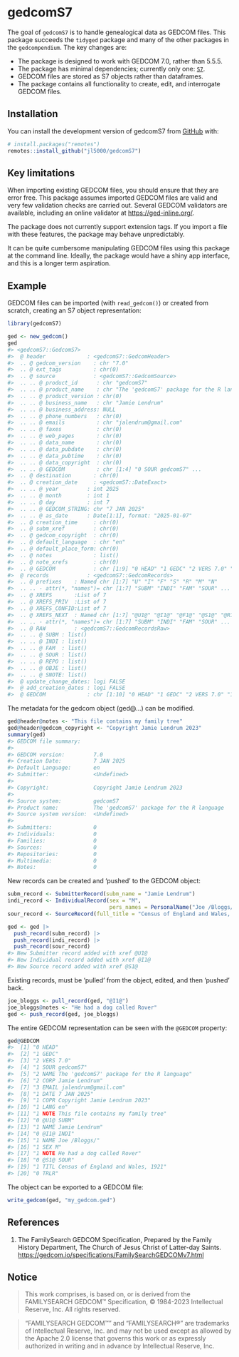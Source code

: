 
<!-- README.md is generated from README.Rmd. Please edit that file -->

# gedcomS7

<!-- badges: start -->
<!-- badges: end -->

The goal of `gedcomS7` is to handle genealogical data as GEDCOM files.
This package succeeds the `tidyged` package and many of the other
packages in the `gedcompendium`. The key changes are:

- The package is designed to work with GEDCOM 7.0, rather than 5.5.5.
- The package has minimal dependencies; currently only one:
  [`S7`](https://rconsortium.github.io/S7/).
- GEDCOM files are stored as S7 objects rather than dataframes.
- The package contains all functionality to create, edit, and
  interrogate GEDCOM files.

## Installation

You can install the development version of gedcomS7 from
[GitHub](https://github.com/) with:

``` r
# install.packages("remotes")
remotes::install_github("jl5000/gedcomS7")
```

## Key limitations

When importing existing GEDCOM files, you should ensure that they are
error free. This package assumes imported GEDCOM files are valid and
very few validation checks are carried out. Several GEDCOM validators
are available, including an online validator at
<https://ged-inline.org/>.

The package does not currently support extension tags. If you import a
file with these features, the package may behave unpredictably.

It can be quite cumbersome manipulating GEDCOM files using this package
at the command line. Ideally, the package would have a shiny app
interface, and this is a longer term aspiration.

## Example

GEDCOM files can be imported (with `read_gedcom()`) or created from
scratch, creating an S7 object representation:

``` r
library(gedcomS7)

ged <- new_gedcom()
ged
#> <gedcomS7::GedcomS7>
#>  @ header             : <gedcomS7::GedcomHeader>
#>  .. @ gedcom_version    : chr "7.0"
#>  .. @ ext_tags          : chr(0) 
#>  .. @ source            : <gedcomS7::GedcomSource>
#>  .. .. @ product_id      : chr "gedcomS7"
#>  .. .. @ product_name    : chr "The 'gedcomS7' package for the R language"
#>  .. .. @ product_version : chr(0) 
#>  .. .. @ business_name   : chr "Jamie Lendrum"
#>  .. .. @ business_address: NULL
#>  .. .. @ phone_numbers   : chr(0) 
#>  .. .. @ emails          : chr "jalendrum@gmail.com"
#>  .. .. @ faxes           : chr(0) 
#>  .. .. @ web_pages       : chr(0) 
#>  .. .. @ data_name       : chr(0) 
#>  .. .. @ data_pubdate    : chr(0) 
#>  .. .. @ data_pubtime    : chr(0) 
#>  .. .. @ data_copyright  : chr(0) 
#>  .. .. @ GEDCOM          : chr [1:4] "0 SOUR gedcomS7" ...
#>  .. @ destination       : chr(0) 
#>  .. @ creation_date     : <gedcomS7::DateExact>
#>  .. .. @ year         : int 2025
#>  .. .. @ month        : int 1
#>  .. .. @ day          : int 7
#>  .. .. @ GEDCOM_STRING: chr "7 JAN 2025"
#>  .. .. @ as_date      : Date[1:1], format: "2025-01-07"
#>  .. @ creation_time     : chr(0) 
#>  .. @ subm_xref         : chr(0) 
#>  .. @ gedcom_copyright  : chr(0) 
#>  .. @ default_language  : chr "en"
#>  .. @ default_place_form: chr(0) 
#>  .. @ notes             : list()
#>  .. @ note_xrefs        : chr(0) 
#>  .. @ GEDCOM            : chr [1:9] "0 HEAD" "1 GEDC" "2 VERS 7.0" "1 SOUR gedcomS7" ...
#>  @ records            : <gedcomS7::GedcomRecords>
#>  .. @ prefixes    : Named chr [1:7] "U" "I" "F" "S" "R" "M" "N"
#>  .. .. - attr(*, "names")= chr [1:7] "SUBM" "INDI" "FAM" "SOUR" ...
#>  .. @ XREFS       :List of 7
#>  .. @ XREFS_PRIV  :List of 7
#>  .. @ XREFS_CONFID:List of 7
#>  .. @ XREFS_NEXT  : Named chr [1:7] "@U1@" "@I1@" "@F1@" "@S1@" "@R1@" "@M1@" "@N1@"
#>  .. .. - attr(*, "names")= chr [1:7] "SUBM" "INDI" "FAM" "SOUR" ...
#>  .. @ RAW         : <gedcomS7::GedcomRecordsRaw>
#>  .. .. @ SUBM : list()
#>  .. .. @ INDI : list()
#>  .. .. @ FAM  : list()
#>  .. .. @ SOUR : list()
#>  .. .. @ REPO : list()
#>  .. .. @ OBJE : list()
#>  .. .. @ SNOTE: list()
#>  @ update_change_dates: logi FALSE
#>  @ add_creation_dates : logi FALSE
#>  @ GEDCOM             : chr [1:10] "0 HEAD" "1 GEDC" "2 VERS 7.0" "1 SOUR gedcomS7" ...
```

The metadata for the gedcom object (ged@…) can be modified.

``` r
ged@header@notes <- "This file contains my family tree"
ged@header@gedcom_copyright <- "Copyright Jamie Lendrum 2023"
summary(ged)
#> GEDCOM file summary:
#>  
#> GEDCOM version:         7.0
#> Creation Date:          7 JAN 2025
#> Default Language:       en
#> Submitter:              <Undefined>
#> 
#> Copyright:              Copyright Jamie Lendrum 2023
#> 
#> Source system:          gedcomS7
#> Product name:           The 'gedcomS7' package for the R language
#> Source system version:  <Undefined>
#> 
#> Submitters:             0
#> Individuals:            0
#> Families:               0
#> Sources:                0
#> Repositories:           0
#> Multimedia:             0
#> Notes:                  0
```

New records can be created and ‘pushed’ to the GEDCOM object:

``` r
subm_record <- SubmitterRecord(subm_name = "Jamie Lendrum")
indi_record <- IndividualRecord(sex = "M",
                                pers_names = PersonalName("Joe /Bloggs/"))
sour_record <- SourceRecord(full_title = "Census of England and Wales, 1921")

ged <- ged |> 
  push_record(subm_record) |> 
  push_record(indi_record) |> 
  push_record(sour_record)
#> New Submitter record added with xref @U1@
#> New Individual record added with xref @I1@
#> New Source record added with xref @S1@
```

Existing records, must be ‘pulled’ from the object, edited, and then
‘pushed’ back.

``` r
joe_bloggs <- pull_record(ged, "@I1@")
joe_bloggs@notes <- "He had a dog called Rover"
ged <- push_record(ged, joe_bloggs)
```

The entire GEDCOM representation can be seen with the `@GEDCOM`
property:

``` r
ged@GEDCOM
#>  [1] "0 HEAD"                                          
#>  [2] "1 GEDC"                                          
#>  [3] "2 VERS 7.0"                                      
#>  [4] "1 SOUR gedcomS7"                                 
#>  [5] "2 NAME The 'gedcomS7' package for the R language"
#>  [6] "2 CORP Jamie Lendrum"                            
#>  [7] "3 EMAIL jalendrum@gmail.com"                     
#>  [8] "1 DATE 7 JAN 2025"                               
#>  [9] "1 COPR Copyright Jamie Lendrum 2023"             
#> [10] "1 LANG en"                                       
#> [11] "1 NOTE This file contains my family tree"        
#> [12] "0 @U1@ SUBM"                                     
#> [13] "1 NAME Jamie Lendrum"                            
#> [14] "0 @I1@ INDI"                                     
#> [15] "1 NAME Joe /Bloggs/"                             
#> [16] "1 SEX M"                                         
#> [17] "1 NOTE He had a dog called Rover"                
#> [18] "0 @S1@ SOUR"                                     
#> [19] "1 TITL Census of England and Wales, 1921"        
#> [20] "0 TRLR"
```

The object can be exported to a GEDCOM file:

``` r
write_gedcom(ged, "my_gedcom.ged")
```

## References

1.  The FamilySearch GEDCOM Specification, Prepared by the Family
    History Department, The Church of Jesus Christ of Latter-day Saints.
    <https://gedcom.io/specifications/FamilySearchGEDCOMv7.html>

## Notice

> This work comprises, is based on, or is derived from the FAMILYSEARCH
> GEDCOM™ Specification, © 1984-2023 Intellectual Reserve, Inc. All
> rights reserved.

> “FAMILYSEARCH GEDCOM™” and “FAMILYSEARCH®” are trademarks of
> Intellectual Reserve, Inc. and may not be used except as allowed by
> the Apache 2.0 license that governs this work or as expressly
> authorized in writing and in advance by Intellectual Reserve, Inc.
